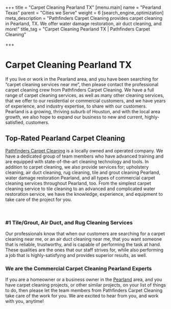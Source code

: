 +++
title = "Carpet Cleaning Pearland TX"
[menu.main]
name = "Pearland Texas"
parent = "Cities we Serve"
weight = 6
[search_engine_optimization]
meta_description = "Pathfinders Carpet Cleaning provides carpet cleaning in Pearland, TX. We offer water damage restoration, air duct cleaning, and more!"
title_tag = "Carpet Cleaning Pearland TX | Pathfinders Carpet Cleaning"

+++
# Carpet Cleaning Pearland TX

If you live or work in the Pearland area, and you have been searching for “carpet cleaning services near me”, then please contact the professional carpet cleaning crew from Pathfinders Carpet Cleaning. We have a full range of carpet cleaning services, as well as many other cleaning services, that we offer to our residential or commercial customers, and we have years of experience, and industry expertise, to share with our customers. Pearland is a growing, thriving suburb of Houston, and with the local area growth, we also hope to expand our business to new and current, highly-satisfied, customers.

## Top-Rated Pearland Carpet Cleaning

[Pathfinders Carpet Cleaning](https://www.pathfinderscarpetcleaning.com/) is a locally owned and operated company. We have a dedicated group of team members who have advanced training and are equipped with state-of-the-art cleaning technology and tools. In addition to carpet cleaning, we also provide services for; upholstery cleaning, air duct cleaning, rug cleaning, tile and grout cleaning Pearland, water damage restoration Pearland, and all types of commercial carpet cleaning services throughout Pearland, too. From the simplest carpet cleaning service to tile cleaning to an advanced and complicated water restoration service, we have the knowledge, experience, and equipment to take care of the project for you.

​

### #1 Tile/Grout, Air Duct, and Rug Cleaning Services

Our professionals know that when our customers are searching for a carpet cleaning near me, or an air duct cleaning near me, that you want someone that is reliable, trustworthy, and is capable of performing the task at hand. These qualities are the ones that our staff strives for, while also performing a job that is highly-satisfying and provides superior results, as well.

### We are the Commercial Carpet Cleaning Pearland Experts

If you are a homeowner or a business owner in the [Pearland](https://www.pearlandtx.gov/) area, and you have carpet cleaning projects, or other similar projects, on your list of things to do, then please let the team members from Pathfinders Carpet Cleaning take care of the work for you. We are excited to hear from you, and work with you, anytime!

​
